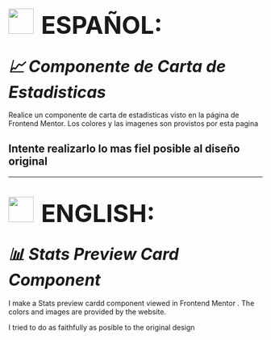 # <img style="padding-right:0.5rem" src='https://img.freepik.com/vector-premium/bandera-argentina-bandera-argentina-ilustracion-vectorial_685751-66.jpg' width="50px" >  <span style="font-size:3rem">ESPAÑOL:</span>
## <i align="center" style="font-size:2rem">📈 Componente de Carta de Estadisticas</i>

Realice un componente de carta de estadisticas visto en la página de Frontend Mentor. Los colores y las imagenes son provistos por esta pagina 

Intente realizarlo lo mas fiel posible al diseño original
----------------------------------------------------------------------------------
----------------------------------------------------------------------------------

# <img style="padding-right:0.5rem" src="https://img.freepik.com/vector-premium/gran-bretana-bandera-bandera-inglaterra-vector-icono-reino-unido-bandera-gran-bretana-10-eps_800531-104.jpg" width="50px"> <span style="font-size:3rem">ENGLISH:</span>

## <i align="center" style="font-size:2rem">📊 Stats Preview Card Component</i>

I make a Stats preview cardd component viewed in Frontend Mentor . The colors and images are provided by the website.

I tried to do as faithfully  as posible to the original design
